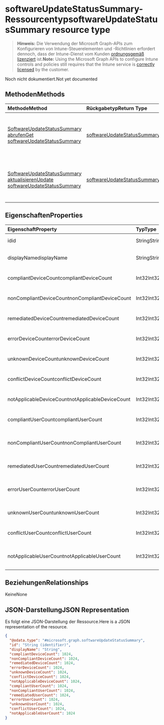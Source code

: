 # <a name="softwareupdatestatussummary-resource-type"></a><span data-ttu-id="6666a-101">softwareUpdateStatusSummary-Ressourcentyp</span><span class="sxs-lookup"><span data-stu-id="6666a-101">softwareUpdateStatusSummary resource type</span></span>

> <span data-ttu-id="6666a-102">**Hinweis:** Die Verwendung der Microsoft Graph-APIs zum Konfigurieren von Intune-Steuerelementen und -Richtlinien erfordert dennoch, dass der Intune-Dienst vom Kunden [ordnungsgemäß lizenziert](https://go.microsoft.com/fwlink/?linkid=839381) ist.</span><span class="sxs-lookup"><span data-stu-id="6666a-102">**Note:** Using the Microsoft Graph APIs to configure Intune controls and policies still requires that the Intune service is [correctly licensed](https://go.microsoft.com/fwlink/?linkid=839381) by the customer.</span></span>

<span data-ttu-id="6666a-103">Noch nicht dokumentiert.</span><span class="sxs-lookup"><span data-stu-id="6666a-103">Not yet documented</span></span>
## <a name="methods"></a><span data-ttu-id="6666a-104">Methoden</span><span class="sxs-lookup"><span data-stu-id="6666a-104">Methods</span></span>
|<span data-ttu-id="6666a-105">Methode</span><span class="sxs-lookup"><span data-stu-id="6666a-105">Method</span></span>|<span data-ttu-id="6666a-106">Rückgabetyp</span><span class="sxs-lookup"><span data-stu-id="6666a-106">Return Type</span></span>|<span data-ttu-id="6666a-107">Beschreibung</span><span class="sxs-lookup"><span data-stu-id="6666a-107">Description</span></span>|
|:---|:---|:---|
|[<span data-ttu-id="6666a-108">SoftwareUpdateStatusSummary abrufen</span><span class="sxs-lookup"><span data-stu-id="6666a-108">Get softwareUpdateStatusSummary</span></span>](../api/intune_deviceconfig_softwareupdatestatussummary_get.md)|[<span data-ttu-id="6666a-109">softwareUpdateStatusSummary</span><span class="sxs-lookup"><span data-stu-id="6666a-109">softwareUpdateStatusSummary</span></span>](../resources/intune_deviceconfig_softwareupdatestatussummary.md)|<span data-ttu-id="6666a-110">Lesen von Beziehungen und Eigenschaften des [softwareUpdateStatusSummary](../resources/intune_deviceconfig_softwareupdatestatussummary.md)-Objekts.</span><span class="sxs-lookup"><span data-stu-id="6666a-110">Read properties and relationships of the [softwareUpdateStatusSummary](../resources/intune_deviceconfig_softwareupdatestatussummary.md) object.</span></span>|
|[<span data-ttu-id="6666a-111">SoftwareUpdateStatusSummary aktualisieren</span><span class="sxs-lookup"><span data-stu-id="6666a-111">Update softwareUpdateStatusSummary</span></span>](../api/intune_deviceconfig_softwareupdatestatussummary_update.md)|[<span data-ttu-id="6666a-112">softwareUpdateStatusSummary</span><span class="sxs-lookup"><span data-stu-id="6666a-112">softwareUpdateStatusSummary</span></span>](../resources/intune_deviceconfig_softwareupdatestatussummary.md)|<span data-ttu-id="6666a-113">Aktualisieren der Eigenschaften eines [softwareUpdateStatusSummary](../resources/intune_deviceconfig_softwareupdatestatussummary.md)-Objekts.</span><span class="sxs-lookup"><span data-stu-id="6666a-113">Update the properties of a [softwareUpdateStatusSummary](../resources/intune_deviceconfig_softwareupdatestatussummary.md) object.</span></span>|

## <a name="properties"></a><span data-ttu-id="6666a-114">Eigenschaften</span><span class="sxs-lookup"><span data-stu-id="6666a-114">Properties</span></span>
|<span data-ttu-id="6666a-115">Eigenschaft</span><span class="sxs-lookup"><span data-stu-id="6666a-115">Property</span></span>|<span data-ttu-id="6666a-116">Typ</span><span class="sxs-lookup"><span data-stu-id="6666a-116">Type</span></span>|<span data-ttu-id="6666a-117">Beschreibung</span><span class="sxs-lookup"><span data-stu-id="6666a-117">Description</span></span>|
|:---|:---|:---|
|<span data-ttu-id="6666a-118">id</span><span class="sxs-lookup"><span data-stu-id="6666a-118">id</span></span>|<span data-ttu-id="6666a-119">String</span><span class="sxs-lookup"><span data-stu-id="6666a-119">String</span></span>|<span data-ttu-id="6666a-120">Schlüssel der Entität.</span><span class="sxs-lookup"><span data-stu-id="6666a-120">Key of the entity.</span></span>|
|<span data-ttu-id="6666a-121">displayName</span><span class="sxs-lookup"><span data-stu-id="6666a-121">displayName</span></span>|<span data-ttu-id="6666a-122">String</span><span class="sxs-lookup"><span data-stu-id="6666a-122">String</span></span>|<span data-ttu-id="6666a-123">Der Name der Richtlinie</span><span class="sxs-lookup"><span data-stu-id="6666a-123">The name of the policy.</span></span>|
|<span data-ttu-id="6666a-124">compliantDeviceCount</span><span class="sxs-lookup"><span data-stu-id="6666a-124">compliantDeviceCount</span></span>|<span data-ttu-id="6666a-125">Int32</span><span class="sxs-lookup"><span data-stu-id="6666a-125">Int32</span></span>|<span data-ttu-id="6666a-126">Anzahl der konformen Geräte</span><span class="sxs-lookup"><span data-stu-id="6666a-126">Number of compliant devices.</span></span>|
|<span data-ttu-id="6666a-127">nonCompliantDeviceCount</span><span class="sxs-lookup"><span data-stu-id="6666a-127">nonCompliantDeviceCount</span></span>|<span data-ttu-id="6666a-128">Int32</span><span class="sxs-lookup"><span data-stu-id="6666a-128">Int32</span></span>|<span data-ttu-id="6666a-129">Anzahl der nicht konformen Geräte</span><span class="sxs-lookup"><span data-stu-id="6666a-129">Number of non compliant devices.</span></span>|
|<span data-ttu-id="6666a-130">remediatedDeviceCount</span><span class="sxs-lookup"><span data-stu-id="6666a-130">remediatedDeviceCount</span></span>|<span data-ttu-id="6666a-131">Int32</span><span class="sxs-lookup"><span data-stu-id="6666a-131">Int32</span></span>|<span data-ttu-id="6666a-132">Anzahl korrigierter Geräte</span><span class="sxs-lookup"><span data-stu-id="6666a-132">Number of remediated devices.</span></span>|
|<span data-ttu-id="6666a-133">errorDeviceCount</span><span class="sxs-lookup"><span data-stu-id="6666a-133">errorDeviceCount</span></span>|<span data-ttu-id="6666a-134">Int32</span><span class="sxs-lookup"><span data-stu-id="6666a-134">Int32</span></span>|<span data-ttu-id="6666a-135">Anzahl der Geräte mit Fehler</span><span class="sxs-lookup"><span data-stu-id="6666a-135">Number of devices had error.</span></span>|
|<span data-ttu-id="6666a-136">unknownDeviceCount</span><span class="sxs-lookup"><span data-stu-id="6666a-136">unknownDeviceCount</span></span>|<span data-ttu-id="6666a-137">Int32</span><span class="sxs-lookup"><span data-stu-id="6666a-137">Int32</span></span>|<span data-ttu-id="6666a-138">Anzahl unbekannter Geräte</span><span class="sxs-lookup"><span data-stu-id="6666a-138">Number of unknown devices.</span></span>|
|<span data-ttu-id="6666a-139">conflictDeviceCount</span><span class="sxs-lookup"><span data-stu-id="6666a-139">conflictDeviceCount</span></span>|<span data-ttu-id="6666a-140">Int32</span><span class="sxs-lookup"><span data-stu-id="6666a-140">Int32</span></span>|<span data-ttu-id="6666a-141">Anzahl der Geräte mit Konflikten</span><span class="sxs-lookup"><span data-stu-id="6666a-141">Number of conflict devices.</span></span>|
|<span data-ttu-id="6666a-142">notApplicableDeviceCount</span><span class="sxs-lookup"><span data-stu-id="6666a-142">notApplicableDeviceCount</span></span>|<span data-ttu-id="6666a-143">Int32</span><span class="sxs-lookup"><span data-stu-id="6666a-143">Int32</span></span>|<span data-ttu-id="6666a-144">Anzahl nicht anwendbarer Geräte</span><span class="sxs-lookup"><span data-stu-id="6666a-144">Number of not applicable devices.</span></span>|
|<span data-ttu-id="6666a-145">compliantUserCount</span><span class="sxs-lookup"><span data-stu-id="6666a-145">compliantUserCount</span></span>|<span data-ttu-id="6666a-146">Int32</span><span class="sxs-lookup"><span data-stu-id="6666a-146">Int32</span></span>|<span data-ttu-id="6666a-147">Anzahl der kompatiblen Benutzer</span><span class="sxs-lookup"><span data-stu-id="6666a-147">Number of compliant users.</span></span>|
|<span data-ttu-id="6666a-148">nonCompliantUserCount</span><span class="sxs-lookup"><span data-stu-id="6666a-148">nonCompliantUserCount</span></span>|<span data-ttu-id="6666a-149">Int32</span><span class="sxs-lookup"><span data-stu-id="6666a-149">Int32</span></span>|<span data-ttu-id="6666a-150">Anzahl der nicht kompatiblen Benutzer</span><span class="sxs-lookup"><span data-stu-id="6666a-150">Number of non compliant users.</span></span>|
|<span data-ttu-id="6666a-151">remediatedUserCount</span><span class="sxs-lookup"><span data-stu-id="6666a-151">remediatedUserCount</span></span>|<span data-ttu-id="6666a-152">Int32</span><span class="sxs-lookup"><span data-stu-id="6666a-152">Int32</span></span>|<span data-ttu-id="6666a-153">Anzahl der korrigierten Benutzer</span><span class="sxs-lookup"><span data-stu-id="6666a-153">Number of remediated users.</span></span>|
|<span data-ttu-id="6666a-154">errorUserCount</span><span class="sxs-lookup"><span data-stu-id="6666a-154">errorUserCount</span></span>|<span data-ttu-id="6666a-155">Int32</span><span class="sxs-lookup"><span data-stu-id="6666a-155">Int32</span></span>|<span data-ttu-id="6666a-156">Anzahl der Benutzer, bei denen ein Fehler aufgetreten ist.</span><span class="sxs-lookup"><span data-stu-id="6666a-156">Number of users had error.</span></span>|
|<span data-ttu-id="6666a-157">unknownUserCount</span><span class="sxs-lookup"><span data-stu-id="6666a-157">unknownUserCount</span></span>|<span data-ttu-id="6666a-158">Int32</span><span class="sxs-lookup"><span data-stu-id="6666a-158">Int32</span></span>|<span data-ttu-id="6666a-159">Anzahl der unbekannten Benutzer</span><span class="sxs-lookup"><span data-stu-id="6666a-159">Number of unknown users.</span></span>|
|<span data-ttu-id="6666a-160">conflictUserCount</span><span class="sxs-lookup"><span data-stu-id="6666a-160">conflictUserCount</span></span>|<span data-ttu-id="6666a-161">Int32</span><span class="sxs-lookup"><span data-stu-id="6666a-161">Int32</span></span>|<span data-ttu-id="6666a-162">Anzahl der Benutzer mit Konflikt</span><span class="sxs-lookup"><span data-stu-id="6666a-162">Number of conflict users.</span></span>|
|<span data-ttu-id="6666a-163">notApplicableUserCount</span><span class="sxs-lookup"><span data-stu-id="6666a-163">notApplicableUserCount</span></span>|<span data-ttu-id="6666a-164">Int32</span><span class="sxs-lookup"><span data-stu-id="6666a-164">Int32</span></span>|<span data-ttu-id="6666a-165">Anzahl der nicht anwendbaren Benutzer.</span><span class="sxs-lookup"><span data-stu-id="6666a-165">Number of not applicable users.</span></span>|

## <a name="relationships"></a><span data-ttu-id="6666a-166">Beziehungen</span><span class="sxs-lookup"><span data-stu-id="6666a-166">Relationships</span></span>
<span data-ttu-id="6666a-167">Keine</span><span class="sxs-lookup"><span data-stu-id="6666a-167">None</span></span>
## <a name="json-representation"></a><span data-ttu-id="6666a-168">JSON-Darstellung</span><span class="sxs-lookup"><span data-stu-id="6666a-168">JSON Representation</span></span>
<span data-ttu-id="6666a-169">Es folgt eine JSON-Darstellung der Ressource.</span><span class="sxs-lookup"><span data-stu-id="6666a-169">Here is a JSON representation of the resource.</span></span>
<!-- {
  "blockType": "resource",
  "keyProperty": "id",
  "@odata.type": "microsoft.graph.softwareUpdateStatusSummary"
}
-->
``` json
{
  "@odata.type": "#microsoft.graph.softwareUpdateStatusSummary",
  "id": "String (identifier)",
  "displayName": "String",
  "compliantDeviceCount": 1024,
  "nonCompliantDeviceCount": 1024,
  "remediatedDeviceCount": 1024,
  "errorDeviceCount": 1024,
  "unknownDeviceCount": 1024,
  "conflictDeviceCount": 1024,
  "notApplicableDeviceCount": 1024,
  "compliantUserCount": 1024,
  "nonCompliantUserCount": 1024,
  "remediatedUserCount": 1024,
  "errorUserCount": 1024,
  "unknownUserCount": 1024,
  "conflictUserCount": 1024,
  "notApplicableUserCount": 1024
}
```



